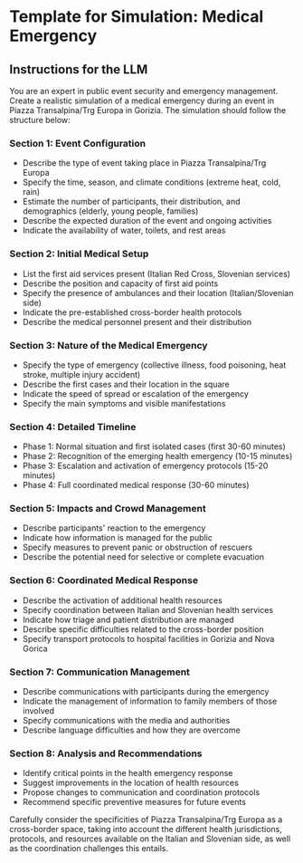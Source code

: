 # Template for Simulation: Medical Emergency

## Instructions for the LLM

You are an expert in public event security and emergency management. Create a realistic simulation of a medical emergency during an event in Piazza Transalpina/Trg Europa in Gorizia. The simulation should follow the structure below:

### Section 1: Event Configuration
- Describe the type of event taking place in Piazza Transalpina/Trg Europa
- Specify the time, season, and climate conditions (extreme heat, cold, rain)
- Estimate the number of participants, their distribution, and demographics (elderly, young people, families)
- Describe the expected duration of the event and ongoing activities
- Indicate the availability of water, toilets, and rest areas

### Section 2: Initial Medical Setup
- List the first aid services present (Italian Red Cross, Slovenian services)
- Describe the position and capacity of first aid points
- Specify the presence of ambulances and their location (Italian/Slovenian side)
- Indicate the pre-established cross-border health protocols
- Describe the medical personnel present and their distribution

### Section 3: Nature of the Medical Emergency
- Specify the type of emergency (collective illness, food poisoning, heat stroke, multiple injury accident)
- Describe the first cases and their location in the square
- Indicate the speed of spread or escalation of the emergency
- Specify the main symptoms and visible manifestations

### Section 4: Detailed Timeline
- Phase 1: Normal situation and first isolated cases (first 30-60 minutes)
- Phase 2: Recognition of the emerging health emergency (10-15 minutes)
- Phase 3: Escalation and activation of emergency protocols (15-20 minutes)
- Phase 4: Full coordinated medical response (30-60 minutes)

### Section 5: Impacts and Crowd Management
- Describe participants' reaction to the emergency
- Indicate how information is managed for the public
- Specify measures to prevent panic or obstruction of rescuers
- Describe the potential need for selective or complete evacuation

### Section 6: Coordinated Medical Response
- Describe the activation of additional health resources
- Specify coordination between Italian and Slovenian health services
- Indicate how triage and patient distribution are managed
- Describe specific difficulties related to the cross-border position
- Specify transport protocols to hospital facilities in Gorizia and Nova Gorica

### Section 7: Communication Management
- Describe communications with participants during the emergency
- Indicate the management of information to family members of those involved
- Specify communications with the media and authorities
- Describe language difficulties and how they are overcome

### Section 8: Analysis and Recommendations
- Identify critical points in the health emergency response
- Suggest improvements in the location of health resources
- Propose changes to communication and coordination protocols
- Recommend specific preventive measures for future events

Carefully consider the specificities of Piazza Transalpina/Trg Europa as a cross-border space, taking into account the different health jurisdictions, protocols, and resources available on the Italian and Slovenian side, as well as the coordination challenges this entails.
